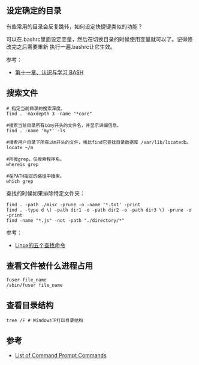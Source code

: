 
## 设定确定的目录

有些常用的目录会反复跳转，如何设定快捷键类似的功能？

可以在.bashrc里面设定变量，然后在切换目录的时候使用变量就可以了。记得修改完之后需要重新
执行一遍.bashrc让它生效。

参考：

- [第十一章、认识与学习 BASH](http://cn.linux.vbird.org/linux_basic/0320bash.php#alias_history)

## 搜索文件

```
# 指定当前目录的搜索深度。
find . -maxdepth 3 -name "*core"

#搜索当前目录所有以my开头的文件名，并显示详细信息。
find . -name 'my*' -ls

#搜索用户目录下所有以m开头的文件，相比find它查找目录数据库 /var/lib/locatedb。
locate ~/m

#所搜grep，仅搜索程序名。
whereis grep

#在PATH指定的路径中搜索。
which grep
```

查找的时候如果排除特定文件夹：

```
find . -path ./misc -prune -o -name '*.txt' -print
find . -type d \( -path dir1 -o -path dir2 -o -path dir3 \) -prune -o -print
find -name "*.js" -not -path "./directory/*"
```

参考：

- [Linux的五个查找命令](http://www.ruanyifeng.com/blog/2009/10/5_ways_to_search_for_files_using_the_terminal.html)


## 查看文件被什么进程占用

```
fuser file_name
/sbin/fuser file_name
```

## 查看目录结构

```
tree /F # Windows下打印目录结构
```


## 参考

- [List of Command Prompt Commands](https://www.lifewire.com/list-of-command-prompt-commands-4092302)
